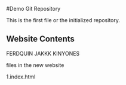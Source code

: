 #Demo Git Repository

This is the first file or the initialized repository.

## Website Contents 

FERDQUIN JAKKK KINYONES

files in the new website

1.index.html
